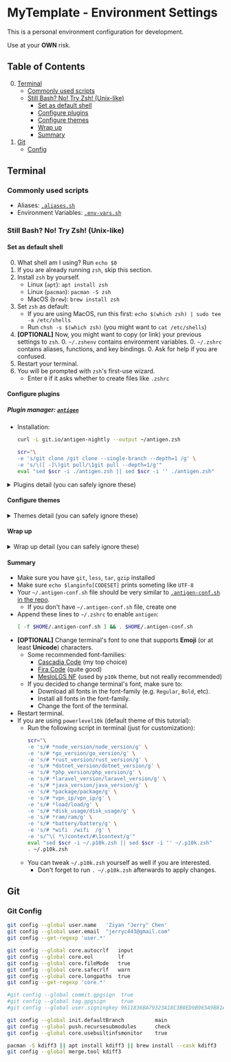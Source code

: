 # MyTemplate - Environment Settings

This is a personal environment configuration for development.

Use at your **OWN** risk.

## Table of Contents

0. [Terminal](#terminal)
    - [Commonly used scripts](#commonly-used-scripts)
    - [Still Bash? No! Try Zsh! (Unix-like)](#still-bash-no-try-zsh-unix-like)
        - [Set as default shell](#set-as-default-shell)
        - [Configure plugins](#configure-plugins)
        - [Configure themes](#configure-themes)
        - [Wrap up](#wrap-up)
        - [Summary](#summary)
0. [Git](#git)
    - [Config](#git-config)

## Terminal

### Commonly used scripts

- Aliases: [`.aliases.sh`](https://github.com/jerryc05/MyTemplate/blob/__env-settings/.aliases.sh)
- Environment Variables: [`.env-vars.sh`](https://github.com/jerryc05/MyTemplate/blob/__env-settings/.env-vars.sh)

### Still Bash? No! Try Zsh! (Unix-like)

#### Set as default shell

0. What shell am I using? Run `echo $0`
0. If you are already running `zsh`, skip this section.
0. Install `zsh` by yourself.
    - Linux (`apt`): `apt install zsh`
    - Linux (`pacman`): `pacman -S zsh`
    - MacOS (`brew`): `brew install zsh`
0. Set `zsh` as default:
    - If you are using MacOS, run this first: `echo $(which zsh) | sudo tee -a /etc/shells`
    - Run `chsh -s $(which zsh)` (you might want to `cat /etc/shells`)
0. **[OPTIONAL]** Now, you might want to copy (or link) your previous settings to `zsh`.
    0. `~/.zshenv` contains environment variables.
    0. `~/.zshrc` contains aliases, functions, and key bindings.
    0. Ask for help if you are confused.
0. Restart your terminal.
0. You will be prompted with `zsh`'s first-use wizard.
    - Enter `0` if it asks whether to create files like `.zshrc`

#### Configure plugins

##### Plugin manager: [`antigen`](https://github.com/zsh-users/antigen)

- Installation:
  ```sh
  curl -L git.io/antigen-nightly --output ~/antigen.zsh

  scr="\
  -e 's/git clone /git clone --single-branch --depth=1 /g' \
  -e 's/\([ -]\)git pull/\1git pull --depth=1/g'"
  eval "sed $scr -i ./antigen.zsh || sed $scr -i '' ./antigen.zsh"
  ```

<details><summary>Plugins detail (you can safely ignore these)</summary><p>

##### Syntax highlighting: [`zsh-syntax-highlighting`](https://github.com/zsh-users/zsh-syntax-highlighting)

- Installation:
    - Append `antigen bundle zsh-users/zsh-syntax-highlighting` as the **LAST** (**LAST!** **LAST!**) `antigen bundle ...` in `~/.antigen-conf.sh`.
- Configuration:
    - Maybe you will like to enable async mode:
        - Append `export ZSH_AUTOSUGGEST_USE_ASYNC=1` as well.

##### Automatic suggestions: [`zsh-autosuggestions`](https://github.com/zsh-users/zsh-autosuggestions)

- Installation:
    - Append `antigen bundle zsh-users/zsh-autosuggestions` to `~/.antigen-conf.sh`.

##### Zsh completion: [`zsh-completions`](https://github.com/zsh-users/zsh-completions)

- Installation:
    - Append `antigen bundle zsh-users/zsh-completions` to `~/.antigen-conf.sh`.

##### Safer command pasting: [`safe-paste`](https://github.com/ohmyzsh/ohmyzsh/tree/master/plugins/safe-paste)

- Installation:
    - Append `antigen bundle safe-paste` to `~/.antigen-conf.sh`.

##### Filesystem navigation: [`z`](https://github.com/rupa/z)

- Installation:
    - Append `antigen bundle z` to `~/.antigen-conf.sh`.

##### Invalid command helper: [`command-not-found`](https://github.com/ohmyzsh/ohmyzsh/tree/master/plugins/command-not-found)

- Installation:
    - Append `antigen bundle command-not-found` to `~/.antigen-conf.sh`.

##### Automatic update: [`autoupdate-antigen.zshplugin`](https://github.com/unixorn/autoupdate-antigen.zshplugin)

- Installation:
    - Append `antigen bundle unixorn/autoupdate-antigen.zshplugin` to `~/.antigen-conf.sh`.

##### Directory listing: [`k`](https://github.com/supercrabtree/k)

- Installation:
    - Append `antigen bundle supercrabtree/k` to `~/.antigen-conf.sh`.
    - MacOS users might want to install `coreutils` to show file sizes in human-readable format. [More info](https://github.com/supercrabtree/k#file-weight-colours).
        - Append `which numfmt >/dev/null || { which brew >/dev/null && brew install coreutils }` as well.

##### Pip autocomplete: [`pip`](https://github.com/ohmyzsh/ohmyzsh/tree/master/plugins/pip)

- Installation:
    - Append `antigen bundle pip` to `~/.antigen-conf.sh`.

##### Terminal 256-color: [`zsh-256color`](https://github.com/chrissicool/zsh-256color)

- Installation:
    - Append `antigen bundle chrissicool/zsh-256color` to `~/.antigen-conf.sh`.

</p></details>

#### Configure themes

<details><summary>Themes detail (you can safely ignore these)</summary><p>

##### [`powerlevel10k`](https://github.com/romkatv/powerlevel10k)

- Installation:
    - Append `antigen bundle romkatv/powerlevel10k` to `~/.antigen-conf.sh`.

</p></details>

#### Wrap up

<details><summary>Wrap up detail (you can safely ignore these)</summary><p>

- Append `antigen apply` to `~/.antigen-conf.sh`.

</p></details>

#### Summary

- Make sure you have `git`, `less`, `tar`, `gzip` installed
- Make sure `echo $langinfo[CODESET]` prints someting like `UTF-8`
- Your `~/.antigen-conf.sh` file should be very similar to [`.antigen-conf.sh` in the repo](https://github.com/jerryc05/MyTemplate/blob/__env-settings/.antigen-conf.sh).
    - If you don't have `~/.antigen-conf.sh` file, create one
- Append these lines to `~/.zshrc` to enable `antigen`:
  ```sh
  [ -f $HOME/.antigen-conf.sh ] && . $HOME/.antigen-conf.sh
  ```
- **[OPTIONAL]** Change terminal's font to one that supports **Emoji** (or at least **Unicode**) characters.
    - Some recommended font-families:
        - [Cascadia Code](https://github.com/microsoft/cascadia-code) (my top choice)
        - [Fira Code](https://github.com/tonsky/FiraCode) (quite good)
        - [MesloLGS NF](https://github.com/romkatv/powerlevel10k/blob/master/font.md) (used by `p10k` theme, but not really recommended)
    - If you decided to change terminal's font, make sure to:
        - Download all fonts in the font-family (e.g. `Regular`, `Bold`, etc).
        - Install all fonts in the font-family.
        - Change the font of the terminal.
- Restart terminal.
- If you are using `powerlevel10k` (default theme of this tutorial):
    -   Run the following script in terminal (just for customization):
        ```sh
        scr="\
        -e 's/# *node_version/node_version/g' \
        -e 's/# *go_version/go_version/g' \
        -e 's/# *rust_version/rust_version/g' \
        -e 's/# *dotnet_version/dotnet_version/g' \
        -e 's/# *php_version/php_version/g' \
        -e 's/# *laravel_version/laravel_version/g' \
        -e 's/# *java_version/java_version/g' \
        -e 's/# *package/package/g' \
        -e 's/# *vpn_ip/vpn_ip/g' \
        -e 's/# *load/load/g' \
        -e 's/# *disk_usage/disk_usage/g' \
        -e 's/# *ram/ram/g' \
        -e 's/# *battery/battery/g' \
        -e 's/# *wifi  /wifi  /g' \
        -e 's/^\( *\)context/#\1context/g'"
        eval "sed $scr -i ~/.p10k.zsh || sed $scr -i '' ~/.p10k.zsh"
        . ~/.p10k.zsh
        ```
    -   You can tweak `~/.p10k.zsh` yourself as well if you are interested.
        -   Don't forget to run `. ~/.p10k.zsh` afterwards to apply changes.

## Git

### Git Config
```sh
git config --global user.name   'Ziyan "Jerry" Chen'
git config --global user.email  "jerryc443@gmail.com"
git config --get-regexp 'user.*'

git config --global core.autocrlf   input
git config --global core.eol        lf
git config --global core.fileMode   true
git config --global core.safecrlf   warn
git config --global core.longpaths  true
git config --get-regexp 'core.*'

#git config --global commit.gpgsign  true
#git config --global tag.gpgsign     true
#git config --global user.signingkey 9611836BA79323A18C3B0ED9B965A9B81A81CA96

git config --global init.defaultBranch          main
git config --global push.recursesubmodules      check
git config --global core.usebuiltinfsmonitor    true

pacman -S kdiff3 || apt install kdiff3 || brew install --cask kdiff3
git config --global merge.tool kdiff3
```
